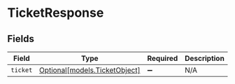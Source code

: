# TicketResponse


## Fields

| Field                                                      | Type                                                       | Required                                                   | Description                                                |
| ---------------------------------------------------------- | ---------------------------------------------------------- | ---------------------------------------------------------- | ---------------------------------------------------------- |
| `ticket`                                                   | [Optional[models.TicketObject]](../models/ticketobject.md) | :heavy_minus_sign:                                         | N/A                                                        |